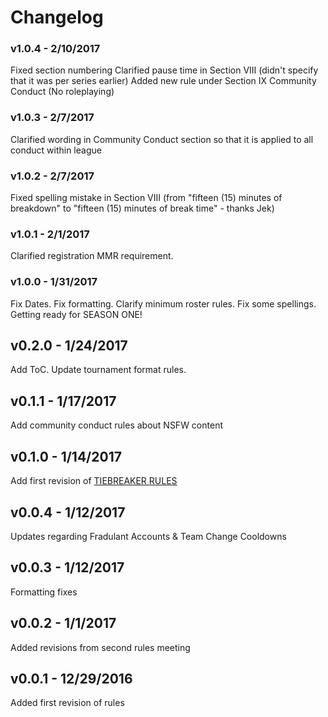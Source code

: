 # Changelog

### v1.0.4 - 2/10/2017

Fixed section numbering 
Clarified pause time in Section VIII (didn't specify that it was per series earlier)
Added new rule under Section IX Community Conduct (No roleplaying)

### v1.0.3 - 2/7/2017

Clarified wording in Community Conduct section so that it is applied to all conduct within league

### v1.0.2 - 2/7/2017

Fixed spelling mistake in Section VIII (from "fifteen (15) minutes of breakdown" to "fifteen (15) minutes of break time" - thanks Jek)

### v1.0.1 - 2/1/2017

Clarified registration MMR requirement.

### v1.0.0 - 1/31/2017

Fix Dates.  Fix formatting.  Clarify minimum roster rules.  Fix some spellings.  Getting ready for SEASON ONE!

## v0.2.0 - 1/24/2017

Add ToC.  Update tournament format rules.

## v0.1.1 - 1/17/2017

Add community conduct rules about NSFW content

## v0.1.0 - 1/14/2017

Add first revision of [TIEBREAKER RULES](https://github.com/EchoLeague/Echo-League-Rules/blob/master/TIEBREAKERS.md)

## v0.0.4 - 1/12/2017

Updates regarding Fradulant Accounts & Team Change Cooldowns

## v0.0.3 - 1/12/2017

Formatting fixes

## v0.0.2 - 1/1/2017

Added revisions from second rules meeting

## v0.0.1 - 12/29/2016

Added first revision of rules
